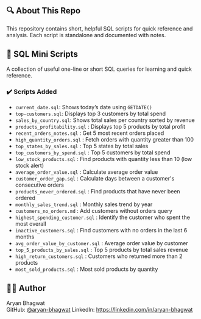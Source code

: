 ## 🔍 About This Repo

This repository contains short, helpful SQL scripts for quick reference and analysis. Each script is standalone and documented with notes.

## 📁 SQL Mini Scripts

A collection of useful one-line or short SQL queries for learning and quick reference.

### ✔️ Scripts Added
- `current_date.sql`: Shows today’s date using `GETDATE()`
- `top-customers.sql`: Displays top 3 customers by total spend
- `sales_by_country.sql`: Shows total sales per country sorted by revenue
- `products_profitability.sql` : Displays top 5 products by total profit
- `recent_orders_notes.sql` : Get 5 most recent orders placed
- `high_quantity_orders.sql` : Fetch orders with quantity greater than 100
- `top_states_by_sales.sql` : Top 5 states by total sales
- `top_customers_by_spend.sql` : Top 5 customers by total spend
- `low_stock_products.sql` : Find products with quantity less than 10 (low stock alert)
- `average_order_value.sql` : Calculate average order value
- `customer_order_gap.sql` : Calculate days between a customer's consecutive orders
- `products_never_ordered.sql` : Find products that have never been ordered
- `monthly_sales_trend.sql` : Monthly sales trend by year
- `customers_no_orders.md` : Add customers without orders query
- `highest_spending_customer.sql` : Identify the customer who spent the most overall
- `inactive_customers.sql` : Find customers with no orders in the last 6 months
- `avg_order_value_by_customer.sql` : Average order value by customer
- `top_5_products_by_sales.sql` : Top 5 products by total sales revenue
- `high_return_customers.sql` : Customers who returned more than 2 products
- `most_sold_products.sql` : Most sold products by quantity

## 🧑‍💻 Author

Aryan Bhagwat  
GitHub: [@aryan-bhagwat](https://github.com/aryan-bhagwat) 
LinkedIn: https://linkedin.com/in/aryan-bhagwat
